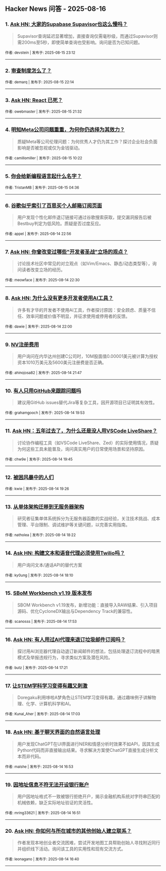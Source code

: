 ## Hacker News 问答 - 2025-08-16


### 1. [Ask HN: 大家的Supabase Supavisor也这么慢吗？](https://news.ycombinator.com/item?id=44918343)
> Supavisor查询延迟显著增加，直接查询仅需毫秒级，而通过Supavisor则需200ms至5秒，即使简单查询也受影响。询问是否为已知问题。

<sub>作者: devstein | 发布于: 2025-08-15 23:12</sub>

---

### 2. [审查制度怎么了？](https://news.ycombinator.com/item?id=44917883)

<sub>作者: demarq | 发布于: 2025-08-15 22:14</sub>

---

### 3. [Ask HN: React 已死？](https://news.ycombinator.com/item?id=44917500)

<sub>作者: owebmaster | 发布于: 2025-08-15 21:32</sub>

---

### 4. [明知Meta公司问题重重，为何你仍选择为其效力？](https://news.ycombinator.com/item?id=44910589)
> 质疑Meta等公司伦理问题：为何优秀人才仍为其工作？探讨企业社会负面影响是否被忽视或仅为金钱驱动。

<sub>作者: camillomiller | 发布于: 2025-08-15 10:22</sub>

---

### 5. [你会给新编程语言起什么名字？](https://news.ycombinator.com/item?id=44908679)

<sub>作者: TristanMB | 发布于: 2025-08-15 04:36</sub>

---

### 6. [谷歌似乎索引了百思买个人邮箱订阅页面](https://news.ycombinator.com/item?id=44906692)
> 用户发现个性化邮件退订链接可通过谷歌搜索获取，提交漏洞报告后被Bestbuy判定为低风险。质疑是否过度反应。

<sub>作者: appel | 发布于: 2025-08-14 22:56</sub>

---

### 7. [Ask HN: 你曾改变过哪些"开发者圣战"立场的观点？](https://news.ycombinator.com/item?id=44906470)
> 讨论技术社区中常见的对立观点（如Vim/Emacs、静态/动态类型等），询问读者改变立场的经历。

<sub>作者: meowface | 发布于: 2025-08-14 22:30</sub>

---

### 8. [Ask HN: 为什么没有更多开发者使用AI工具？](https://news.ycombinator.com/item?id=44906199)
> 许多有才华的开发者不使用AI工具，作者探讨原因：安全顾虑、质量不信任、效率问题或价值不明显，并征求使用或停用者的反馈。

<sub>作者: dawie | 发布于: 2025-08-14 22:00</sub>

---

### 9. [NV注册费用](https://news.ycombinator.com/item?id=44906078)
> 用户询问在内华达州创建C公司时，10M股面值0.00001美元被计算为授权资本1010万美元及5600美元注册费是否正确。

<sub>作者: ahinojosa82 | 发布于: 2025-08-14 21:47</sub>

---

### 10. [有人只用GitHub来跟踪问题吗](https://news.ycombinator.com/item?id=44904873)
> 建议用GitHub issues替代Jira等复杂工具，因开源项目已证明其有效性。

<sub>作者: grahamgooch | 发布于: 2025-08-14 19:53</sub>

---

### 11. [Ask HN：五年过去了，为什么还是没人用VSCode LiveShare？](https://news.ycombinator.com/item?id=44904766)
> 讨论协作编程工具（如VSCode LiveShare、Zed）的实际使用情况，质疑为何这些工具未能普及，询问真实用户的日常使用场景和坚持原因。

<sub>作者: chw9e | 发布于: 2025-08-14 19:45</sub>

---

### 12. [被困风暴中的人们](https://news.ycombinator.com/item?id=44904546)

<sub>作者: kwie | 发布于: 2025-08-14 19:26</sub>

---

### 13. [从单体架构迁移到无服务器架构](https://news.ycombinator.com/item?id=44903828)
> 研究者征集单体系统拆分为无服务器函数的实战经验，关注技术挑战、成本管理、平台限制、调试维护等关键问题，以完善实用指南。

<sub>作者: natholea | 发布于: 2025-08-14 18:22</sub>

---

### 14. [Ask HN: 构建文本和语音代理必须使用Twilio吗？](https://news.ycombinator.com/item?id=44903705)
> 用户询问文本/通话API的替代方案

<sub>作者: ky0ung | 发布于: 2025-08-14 18:10</sub>

---

### 15. [SBoM Workbench v1.19 版本发布](https://news.ycombinator.com/item?id=44903477)
> SBOM Workbench v1.19发布，新增功能：直接导入RAW结果、引入项目源码、优化CycloneDX输出与Dependency Track的兼容性。

<sub>作者: scanosss | 发布于: 2025-08-14 17:53</sub>

---

### 16. [Ask HN: 有人用过AI代理来退订垃圾邮件订阅吗？](https://news.ycombinator.com/item?id=44903124)
> 探讨用AI浏览器代理自动退订新闻邮件的想法，包括处理退订流程中的暗黑模式及举报违规行为，寻求类似方案及潜在风险。

<sub>作者: butz | 发布于: 2025-08-14 17:21</sub>

---

### 17. [让STEM学科学习变得有趣又刺激](https://news.ycombinator.com/item?id=44902883)
> Doregaku利用哆啦A梦角色让STEM学习变得有趣，通过趣味例子讲解物理、化学、计算机科学和AI。

<sub>作者: Kunal_Aher | 发布于: 2025-08-14 17:03</sub>

---

### 18. [Ask HN: 基于聊天界面的自然语言处理](https://news.ycombinator.com/item?id=44902751)
> 用户发现ChatGPT在UI界面进行NER和情感分析时效果不如API，因其生成Python代码而非直接输出结果。寻求解决方案使ChatGPT直接生成分析文本而非代码。

<sub>作者: malshe | 发布于: 2025-08-14 16:53</sub>

---

### 19. [因地址信息不符无法开设银行账户](https://news.ycombinator.com/item?id=44902728)
> 用户因地址格式不一致被银行拒绝开户，揭示金融机构系统对字符串匹配的机械依赖，缺乏实际地址验证的灵活性。

<sub>作者: mring33621 | 发布于: 2025-08-14 16:51</sub>

---

### 20. [Ask HN: 你如何与所在城市的其他创始人建立联系？](https://news.ycombinator.com/item?id=44902569)
> 作者发现本地创业者交流困难，尝试开发地图工具帮助创始人寻找附近同行并组织线下活动。询问该工具的实用性和现有交流方式。

<sub>作者: leonagano | 发布于: 2025-08-14 16:40</sub>

---
